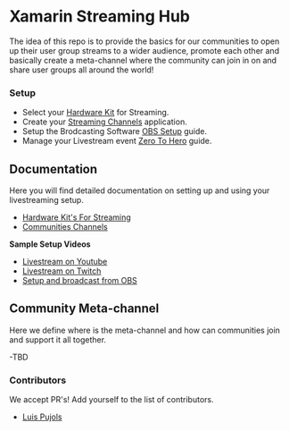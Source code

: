 # Xamarin Streaming Hub
The idea of this repo is to provide the basics for our communities to open up their user group streams to a wider audience, promote each other and basically create a  meta-channel where the community can join in on and share user groups all around the world!


### Setup
* Select your [Hardware Kit](docs/HardwareKits.md) for Streaming.
* Create your [Streaming Channels](docs/StreamingChannelsSetup.md) application.
* Setup the Brodcasting Software [OBS Setup](docs/OBSSetup.md) guide.
* Manage your Livestream event [Zero To Hero](docs/StreamingChannelsSetup.md) guide.


## Documentation

Here you will find detailed documentation on setting up and using your livestreaming setup.

* [Hardware Kit's For Streaming](docs/HardwareKits.md)
* [Communities Channels](docs/CommunitiesChannels.md)

**Sample Setup Videos**
* [Livestream on Youtube](#) 
* [Livestream on Twitch](#)
* [Setup and broadcast from OBS](#)

## Community Meta-channel
Here we define where is the meta-channel and how can communities join and support it all together.

-TBD


### Contributors
We accept PR's! Add yourself to the list of contributors.

* [Luis Pujols](https://github.com/pujolsluis)

